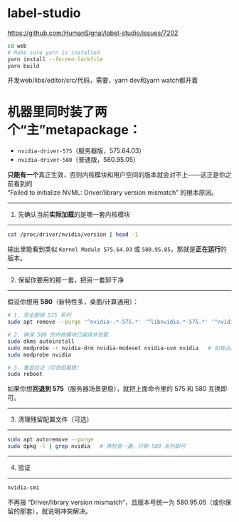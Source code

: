 # label-studio
https://github.com/HumanSignal/label-studio/issues/7202
```bash
cd web
# Make sure yarn is installed
yarn install --forzen-lockfile
yarn build
```

开发web/libs/editor/src/代码，需要，yarn dev和yarn watch都开着

# 机器里**同时**装了两个“主”metapackage：

- `nvidia-driver-575`（服务器版，575.64.03）
- `nvidia-driver-580`（普通版，580.95.05）

**只能有一个**真正生效，否则内核模块和用户空间的版本就会对不上——这正是你之前看到的  
“Failed to initialize NVML: Driver/library version mismatch” 的根本原因。

------------------------------------------------
1. 先确认当前**实际加载**的是哪一套内核模块
------------------------------------------------
```bash
cat /proc/driver/nvidia/version | head -1
```
输出里能看到类似 `Kernel Module 575.64.03` 或 `580.95.05`，那就是**正在运行**的版本。

------------------------------------------------
2. 保留你要用的那一套，把另一套卸干净
------------------------------------------------
假设你想用 **580**（新特性多，桌面/计算通用）：

```bash
# 1. 完全删掉 575 系列
sudo apt remove --purge '^nvidia-.*-575.*' '^libnvidia.*-575.*' '^nvidia-driver-575.*'

# 2. 确保 580 的内核模块已编译并加载
sudo dkms autoinstall
sudo modprobe -r nvidia-drm nvidia-modeset nvidia-uvm nvidia   # 如有占用先卸载
sudo modprobe nvidia

# 3. 重启验证（可选但最稳）
sudo reboot
```

如果你想**回退到 575**（服务器场景更稳），就把上面命令里的 575 和 580 互换即可。

------------------------------------------------
3. 清理残留配置文件（可选）
------------------------------------------------
```bash
sudo apt autoremove --purge
sudo dpkg -l | grep nvidia   # 再检查一遍，只剩 580 系列即可
```

------------------------------------------------
4. 验证
------------------------------------------------
```bash
nvidia-smi
```
不再报 “Driver/library version mismatch”，且版本号统一为 580.95.05（或你保留的那套），就说明冲突解决。
